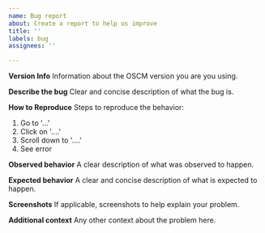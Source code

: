 ```yaml
---
name: Bug report
about: Create a report to help us improve
title: ''
labels: bug
assignees: ''

---
```


**Version Info**
Information about the OSCM version you are you using.

**Describe the bug**
Clear and concise description of what the bug is.

**How to Reproduce**
Steps to reproduce the behavior:
1. Go to '...'
2. Click on '....'
3. Scroll down to '....'
4. See error

**Observed behavior**
A clear description of what was observed to happen.

**Expected behavior**
A clear and concise description of what is expected to happen.

**Screenshots**
If applicable, screenshots to help explain your problem.

**Additional context**
Any other context about the problem here.
